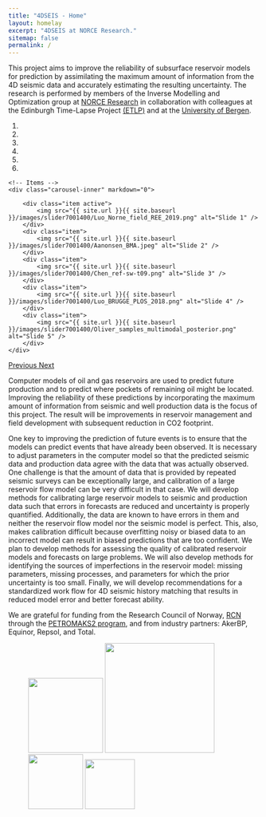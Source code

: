 ```yaml
---
title: "4DSEIS - Home"
layout: homelay
excerpt: "4DSEIS at NORCE Research."
sitemap: false
permalink: /
---
```


This project aims to improve the reliability of subsurface reservoir models for prediction  by assimilating the maximum amount of information from the 4D seismic data and accurately estimating the resulting uncertainty. The research is performed by members of the Inverse Modelling and Optimization group at [NORCE Research](https://www.norceresearch.no/en/) in collaboration with colleagues at the Edinburgh Time-Lapse Project [(ETLP)](https://etlp.hw.ac.uk/) and at the [University of Bergen](https://www.uib.no/en).


<div markdown="0" id="carousel" class="carousel slide" data-ride="carousel" data-interval="5000" data-pause="hover" >
    <!-- Menu -->
    <ol class="carousel-indicators">
        <li data-target="#carousel" data-slide-to="0" class="active"></li>
        <li data-target="#carousel" data-slide-to="1"></li>
        <li data-target="#carousel" data-slide-to="2"></li>
        <li data-target="#carousel" data-slide-to="3"></li>
        <li data-target="#carousel" data-slide-to="4"></li>
        <li data-target="#carousel" data-slide-to="5"></li>
    </ol>

    <!-- Items -->
    <div class="carousel-inner" markdown="0">

        <div class="item active">
            <img src="{{ site.url }}{{ site.baseurl }}/images/slider7001400/Luo_Norne_field_REE_2019.png" alt="Slide 1" />
        </div>
        <div class="item">
            <img src="{{ site.url }}{{ site.baseurl }}/images/slider7001400/Aanonsen_BMA.jpeg" alt="Slide 2" />
        </div>
        <div class="item">
            <img src="{{ site.url }}{{ site.baseurl }}/images/slider7001400/Chen_ref-sw-t09.png" alt="Slide 3" />
        </div>
        <div class="item">
            <img src="{{ site.url }}{{ site.baseurl }}/images/slider7001400/Luo_BRUGGE_PLOS_2018.png" alt="Slide 4" />
        </div>
        <div class="item">
            <img src="{{ site.url }}{{ site.baseurl }}/images/slider7001400/Oliver_samples_multimodal_posterior.png" alt="Slide 5" />
        </div>
    </div>
  <a class="left carousel-control" href="#carousel" role="button" data-slide="prev">
    <span class="glyphicon glyphicon-chevron-left" aria-hidden="true"></span>
    <span class="sr-only">Previous</span>
  </a>
  <a class="right carousel-control" href="#carousel" role="button" data-slide="next">
    <span class="glyphicon glyphicon-chevron-right" aria-hidden="true"></span>
    <span class="sr-only">Next</span>
  </a>
</div>




Computer models of oil and gas reservoirs are used to predict future production and to predict where pockets of remaining oil might be located. Improving the  reliability of these predictions by incorporating the maximum amount of information from seismic and well production data is the focus of this project. The result will be improvements in reservoir management and field development with subsequent reduction in CO2 footprint. 

One key to improving the prediction of future events is to ensure that the models can predict events that have already been observed. It is necessary to adjust parameters in the computer model so that the predicted seismic data and production data agree with the data that was actually observed. One challenge is that the amount of data that is provided by repeated seismic surveys can be exceptionally large, and calibration of a large reservoir flow model can be very difficult in that case. We will  develop methods for calibrating large reservoir models to seismic and production data such that errors in forecasts are reduced and uncertainty is properly quantified.
Additionally, the data are known to have errors in them and neither the reservoir flow model nor the seismic model is perfect. This, also, makes calibration difficult because overfitting noisy or biased data to an incorrect model can result in biased predictions that are too confident. We plan to 
develop  methods for assessing the quality of calibrated reservoir models and forecasts on large problems. We will also  develop  methods for identifying the sources of imperfections in the reservoir model: missing parameters, missing processes, and parameters for which the prior uncertainty is too small. 
Finally, we will develop recommendations for a standardized  work flow for 4D seismic history matching that results in  reduced model error and better forecast ability.


We are grateful for funding from the Research Council of Norway, [RCN](https://www.forskningsradet.no/en/) through the [PETROMAKS2 program](https://www.forskningsradet.no/om-forskningsradet/programmer/petromaks2/), and from industry partners: AkerBP, Equinor, Repsol, and Total.

<figure class="fourth">
  <img src="{{ site.url }}{{ site.baseurl }}/images/logopic/Logo_NORCE.png" style="width: 150px">
  <img src="{{ site.url }}{{ site.baseurl }}/images/logopic/Logo_NFR.png" style="width: 220px">
  <img src="{{ site.url }}{{ site.baseurl }}/images/logopic/Logo_HWU.png" style="width: 110px">
  <img src="{{ site.url }}{{ site.baseurl }}/images/logopic/Logi_UIB.png" style="width: 100px">
</figure>
